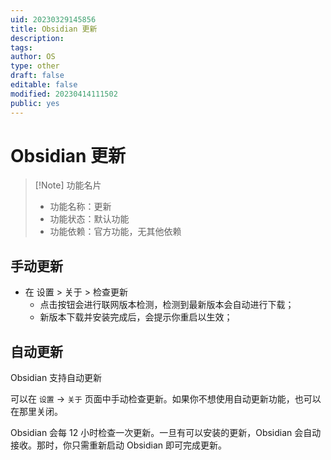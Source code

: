 ```yaml
---
uid: 20230329145856
title: Obsidian 更新
description: 
tags: 
author: OS
type: other
draft: false
editable: false
modified: 20230414111502
public: yes
---
```


# Obsidian 更新

> [!Note] 功能名片
> - 功能名称：更新
> - 功能状态：默认功能
> - 功能依赖：官方功能，无其他依赖

## 手动更新

- 在 设置 > 关于 > 检查更新
	- 点击按钮会进行联网版本检测，检测到最新版本会自动进行下载；
	- 新版本下载并安装完成后，会提示你重启以生效；

## 自动更新

Obsidian 支持自动更新

可以在 `设置` -> `关于` 页面中手动检查更新。如果你不想使用自动更新功能，也可以在那里关闭。

Obsidian 会每 12 小时检查一次更新。一旦有可以安装的更新，Obsidian 会自动接收。那时，你只需重新启动 Obsidian 即可完成更新。
